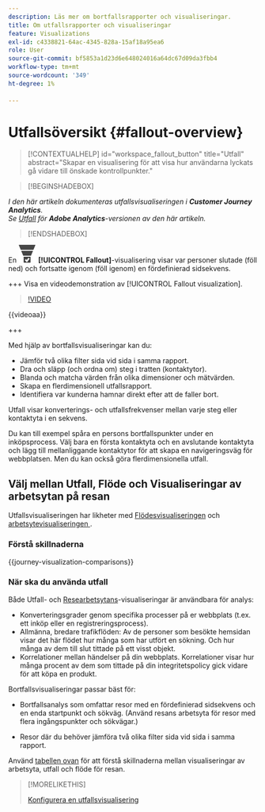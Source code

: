 ```yaml
---
description: Läs mer om bortfallsrapporter och visualiseringar.
title: Om utfallsrapporter och visualiseringar
feature: Visualizations
exl-id: c4338821-64ac-4345-828a-15af18a95ea6
role: User
source-git-commit: bf5853a1d23d6e648024016a64dc67d09da3fbb4
workflow-type: tm+mt
source-wordcount: '349'
ht-degree: 1%

---
```


# Utfallsöversikt {#fallout-overview}

<!-- markdownlint-disable MD034 -->

>[!CONTEXTUALHELP]
>id="workspace_fallout_button"
>title="Utfall"
>abstract="Skapar en visualisering för att visa hur användarna lyckats gå vidare till önskade kontrollpunkter."

<!-- markdownlint-enable MD034 -->


>[!BEGINSHADEBOX]

*I den här artikeln dokumenteras utfallsvisualiseringen i **Customer Journey Analytics**.<br/>Se [Utfall](https://experienceleague.adobe.com/en/docs/analytics/analyze/analysis-workspace/visualizations/fallout/fallout-flow) för **Adobe Analytics**-versionen av den här artikeln.*

>[!ENDSHADEBOX]

En ![ConversionTrnel](/help/assets/icons/ConversionFunnel.svg) **[!UICONTROL Fallout]**-visualisering visar var personer slutade (föll ned) och fortsatte igenom (föll igenom) en fördefinierad sidsekvens.

+++ Visa en videodemonstration av [!UICONTROL Fallout visualization].

>[!VIDEO](https://video.tv.adobe.com/v/345883/?quality=12)

{{videoaa}}

+++

Med hjälp av bortfallsvisualiseringar kan du:

* Jämför två olika filter sida vid sida i samma rapport.
* Dra och släpp (och ordna om) steg i tratten (kontaktytor).
* Blanda och matcha värden från olika dimensioner och mätvärden.
* Skapa en flerdimensionell utfallsrapport.
* Identifiera var kunderna hamnar direkt efter att de faller bort.

Utfall visar konverterings- och utfallsfrekvenser mellan varje steg eller kontaktyta i en sekvens.

Du kan till exempel spåra en persons bortfallspunkter under en inköpsprocess. Välj bara en första kontaktyta och en avslutande kontaktyta och lägg till mellanliggande kontaktytor för att skapa en navigeringsväg för webbplatsen. Men du kan också göra flerdimensionella utfall.

## Välj mellan Utfall, Flöde och Visualiseringar av arbetsytan på resan

Utfallsvisualiseringen har likheter med [Flödesvisualiseringen](/help/analysis-workspace/visualizations/c-flow/flow.md) och [arbetsytevisualiseringen ](/help/analysis-workspace/visualizations/journey-canvas/journey-canvas.md).

### Förstå skillnaderna

<!-- Information in this snippet is shared between Journey canvas, Fallout, and Flow visualization docs -->

{{journey-visualization-comparisons}}

### När ska du använda utfall

Både Utfall- och [Researbetsytans](/help/analysis-workspace/visualizations/journey-canvas/journey-canvas.md)-visualiseringar är användbara för analys:

* Konverteringsgrader genom specifika processer på er webbplats (t.ex. ett inköp eller en registreringsprocess).
* Allmänna, bredare trafikflöden: Av de personer som besökte hemsidan visar det här flödet hur många som har utfört en sökning. Och hur många av dem till slut tittade på ett visst objekt.
* Korrelationer mellan händelser på din webbplats. Korrelationer visar hur många procent av dem som tittade på din integritetspolicy gick vidare för att köpa en produkt.

Bortfallsvisualiseringar passar bäst för:

* Bortfallsanalys som omfattar resor med en fördefinierad sidsekvens och en enda startpunkt och sökväg. (Använd resans arbetsyta för resor med flera ingångspunkter och sökvägar.)

* Resor där du behöver jämföra två olika filter sida vid sida i samma rapport.

Använd [tabellen ovan](#understand-the-differences) för att förstå skillnaderna mellan visualiseringar av arbetsyta, utfall och flöde för resan.

>[!MORELIKETHIS]
>
>[Konfigurera en utfallsvisualisering](configuring-fallout.md)



